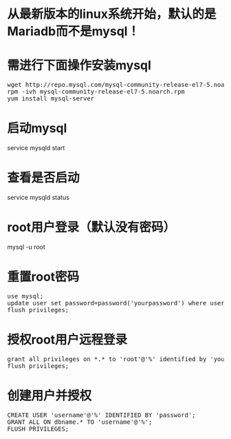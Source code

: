 # 从最新版本的linux系统开始，默认的是 Mariadb而不是mysql！
# 需进行下面操作安装mysql
<pre>
wget http://repo.mysql.com/mysql-community-release-el7-5.noarch.rpm
rpm -ivh mysql-community-release-el7-5.noarch.rpm
yum install mysql-server
</pre>

# 启动mysql
service mysqld start

# 查看是否启动
service mysqld status

# root用户登录（默认没有密码）
mysql -u root

# 重置root密码
<pre>
use mysql;  
update user set password=password('yourpassword') where user='root' and host='localhost';  
flush privileges;  
</pre>

# 授权root用户远程登录
<pre>
grant all privileges on *.* to 'root'@'%' identified by 'yourpassword' with grant option;  
flush privileges;
</pre>

# 创建用户并授权
<pre>
CREATE USER 'username'@'%' IDENTIFIED BY 'password';
GRANT ALL ON dbname.* TO 'username'@'%';
FLUSH PRIVILEGES;
</pre>
